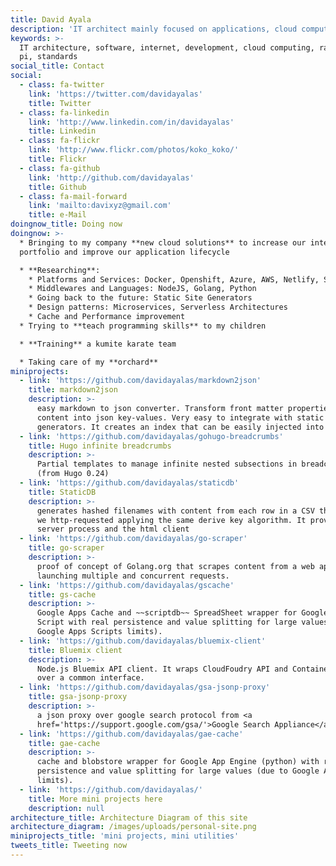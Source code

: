 ```yaml
---
title: David Ayala
description: 'IT architect mainly focused on applications, cloud computing and new solutions'
keywords: >-
  IT architecture, software, internet, development, cloud computing, raspberry
  pi, standards
social_title: Contact
social:
  - class: fa-twitter
    link: 'https://twitter.com/davidayalas'
    title: Twitter
  - class: fa-linkedin
    link: 'http://www.linkedin.com/in/davidayalas'
    title: Linkedin
  - class: fa-flickr
    link: 'http://www.flickr.com/photos/koko_koko/'
    title: Flickr
  - class: fa-github
    link: 'http://github.com/davidayalas'
    title: Github
  - class: fa-mail-forward
    link: 'mailto:davixyz@gmail.com'
    title: e-Mail
doingnow_title: Doing now
doingnow: >-
  * Bringing to my company **new cloud solutions** to increase our internal
  portfolio and improve our application lifecycle

  * **Researching**:
    * Platforms and Services: Docker, Openshift, Azure, AWS, Netlify, Search Engine as a Service
    * Middlewares and Languages: NodeJS, Golang, Python
    * Going back to the future: Static Site Generators
    * Design patterns: Microservices, Serverless Architectures
    * Cache and Performance improvement
  * Trying to **teach programming skills** to my children

  * **Training** a kumite karate team

  * Taking care of my **orchard**
miniprojects:
  - link: 'https://github.com/davidayalas/markdown2json'
    title: markdown2json
    description: >-
      easy markdown to json converter. Transform front matter properties and
      content into json key-values. Very easy to integrate with static sites
      generators. It creates an index that can be easily injected into algolia.
  - link: 'https://github.com/davidayalas/gohugo-breadcrumbs'
    title: Hugo infinite breadcrumbs
    description: >-
      Partial templates to manage infinite nested subsections in breadcrumbs
      (from Hugo 0.24)
  - link: 'https://github.com/davidayalas/staticdb'
    title: StaticDB
    description: >-
      generates hashed filenames with content from each row in a CSV that would
      we http-requested applying the same derive key algorithm. It provides the
      server process and the html client
  - link: 'https://github.com/davidayalas/go-scraper'
    title: go-scraper
    description: >-
      proof of concept of Golang.org that scrapes content from a web application
      launching multiple and concurrent requests.
  - link: 'https://github.com/davidayalas/gscache'
    title: gs-cache
    description: >-
      Google Apps Cache and ~~scriptdb~~ SpreadSheet wrapper for Google Apps
      Script with real persistence and value splitting for large values (due to
      Google Apps Scripts limits).
  - link: 'https://github.com/davidayalas/bluemix-client'
    title: Bluemix client
    description: >-
      Node.js Bluemix API client. It wraps CloudFoudry API and Containers API
      over a common interface.
  - link: 'https://github.com/davidayalas/gsa-jsonp-proxy'
    title: gsa-jsonp-proxy
    description: >-
      a json proxy over google search protocol from <a
      href='https://support.google.com/gsa/'>Google Search Appliance</a>
  - link: 'https://github.com/davidayalas/gae-cache'
    title: gae-cache
    description: >-
      cache and blobstore wrapper for Google App Engine (python) with real
      persistence and value splitting for large values (due to Google App Engine
      limits).
  - link: 'https://github.com/davidayalas/'
    title: More mini projects here
    description: null
architecture_title: Architecture Diagram of this site
architecture_diagram: /images/uploads/personal-site.png
miniprojects_title: 'mini projects, mini utilities'
tweets_title: Tweeting now
---
```











